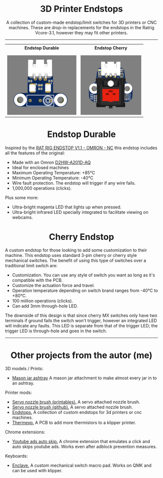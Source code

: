 
<div align="center">
  <strong><h1>3D Printer Endstops</h1></strong>
</div>

<div align="center">
  A collection of custom-made endstop/limit switches for 3D printers or CNC machines.
  These are drop-in replacements for the endstops in the Ratrig Vcore-3.1, however they may fit other printers.
</div>

<hr>

<div align="center">
  <table>
    <tr>
      <th>Endstop Durable</th>
      <th>Endstop Cherry</th>
    </tr>
    <tr>
      <td><img src="https://raw.githubusercontent.com/keyquesttech/3d_printer_endstops/main/Imgs/durable_endstop.png" alt="Endstop Durable" width="228" style="margin-top: 10px;"></td>
      <td><img src="https://raw.githubusercontent.com/keyquesttech/3d_printer_endstops/main/Imgs/cherry_endstop.png" alt="Endstop Cherry" width="200" style="margin-top: 10px;"></td>
    </tr>
  </table>
</div>

<div align="center">
  <strong><h1>Endstop Durable</h1></strong>
</div>

Inspired by the [RAT RIG ENDSTOP V1.1 - OMRON - NC](https://ratrig.com/catalog/product/view/id/1841/s/rat-rig-endstop-omron-nc/category/153/) this endstop includes all the features of the original:

- Made with an Omron [D2HW-A201D-AQ](https://github.com/keyquesttech/3d_printer_endstops/blob/main/Datasheets/Omron-Electronics-D2HW-A201D-AQ.pdf)
- Ideal for enclosed machines 
- Maximum Operating Temperature: +85°C  
- Minimum Operating Temperature: -40°C
- Wire fault protection. The endstop will trigger if any wire fails.
- 1,000,000 operations (clicks).

Plus some more:

- Ultra-bright magenta LED that lights up when pressed.
- Ultra-bright infrared LED specially integrated to facilitate viewing on webcams.

<div align="center">
  <strong><h1>Cherry Endstop</h1></strong>
</div>

A custom endstop for those looking to add some customization to their machine. This endstop uses standard 3-pin cherry or cherry style mechanical switches. The benefit of using this type of switches over a traditional limit switch are:

- Customization. You can use any style of switch you want as long as it's compatible with the PCB.
- Customize the actuation force and travel.
- Operation temperature depending on switch brand ranges from -40°C to +80°C.
- 100 million operations (clicks).
- Can add 3mm through-hole LED.

The downside of this design is that since cherry MX switches only have two terminals if ground fails the switch won't trigger, however an integrated LED will indicate any faults. This LED is separate from that of the trigger LED; the trigger LED is through-hole and goes in the switch.

<hr>

<div align="center">
  <strong><h1>Other projects from the autor (me)</h1></strong>
</div>

3D models / Prints:
 - [Mason jar ashtray](https://www.printables.com/model/918749-ashtray-mason-jar)
A mason jar attachment to make almost every jar in to an ashtray.

Printer mods:
 - [Servo nozzle brush (printables).](https://www.printables.com/model/913748-ratrig-vcore-331-servo-nozzle-brush)
A servo attached nozzle brush.
 - [Servo nozzle brush (github).](https://github.com/keyquesttech/Ratrig-Vcore-3-3.1-servo-nozzle-brush)
A servo attached nozzle brush.
 - [Endstops.](https://github.com/keyquesttech/3d_printer_endstops)
A collection of custom endstops for 3d printers or cnc machines. 
 - [Thermexp.](https://github.com/keyquesttech/Thermexp)
A PCB to add more thermistors to a klipper printer.

Chrome extensions:
 - [Youtube ads auto skip.](https://github.com/keyquesttech/chrome-extensions)
A chrome extension that emulates a click and auto skips youtube ads. Works even after adblock prevention measures.

Keyboards:
 - [Enclave.](https://github.com/keyquesttech/Enclave)
A custom mechanical switch macro pad. Works on QMK and can be used with klipper.
